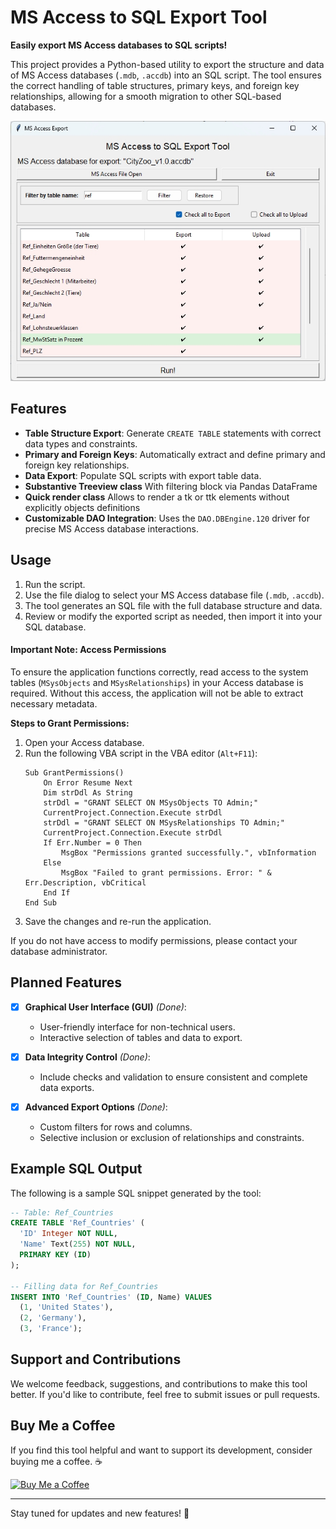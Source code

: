 # MS Access to SQL Export Tool

**Easily export MS Access databases to SQL scripts!**

This project provides a Python-based utility to export the structure and data of MS Access databases (`.mdb`, `.accdb`) into an SQL script. The tool ensures the correct handling of table structures, primary keys, and foreign key relationships, allowing for a smooth migration to other SQL-based databases.

![Kiva Dashboard](screenshots/access_sql_export_screen_00.jpg)
## Features

- **Table Structure Export**: Generate `CREATE TABLE` statements with correct data types and constraints.
- **Primary and Foreign Keys**: Automatically extract and define primary and foreign key relationships.
- **Data Export**: Populate SQL scripts with export table data.
- **Substantive Treeview class** With filtering block via Pandas DataFrame
- **Quick render class** Allows to render a tk or ttk elements without explicitly objects definitions
- **Customizable DAO Integration**: Uses the `DAO.DBEngine.120` driver for precise MS Access database interactions.

## Usage

1. Run the script.
2. Use the file dialog to select your MS Access database file (`.mdb`, `.accdb`).
3. The tool generates an SQL file with the full database structure and data.
4. Review or modify the exported script as needed, then import it into your SQL database.

#### **Important Note: Access Permissions**

To ensure the application functions correctly, read access to the system tables (`MSysObjects` and `MSysRelationships`) in your Access database is required. Without this access, the application will not be able to extract necessary metadata.

**Steps to Grant Permissions:**

1. Open your Access database.
2. Run the following VBA script in the VBA editor (`Alt+F11`):
    ```vba
    Sub GrantPermissions()
        On Error Resume Next
        Dim strDdl As String
        strDdl = "GRANT SELECT ON MSysObjects TO Admin;"
        CurrentProject.Connection.Execute strDdl
        strDdl = "GRANT SELECT ON MSysRelationships TO Admin;"
        CurrentProject.Connection.Execute strDdl
        If Err.Number = 0 Then
            MsgBox "Permissions granted successfully.", vbInformation
        Else
            MsgBox "Failed to grant permissions. Error: " & Err.Description, vbCritical
        End If
    End Sub
    ```
3. Save the changes and re-run the application.

If you do not have access to modify permissions, please contact your database administrator.

## Planned Features

- [x] **Graphical User Interface (GUI)** *(Done)*:  
  - User-friendly interface for non-technical users.  
  - Interactive selection of tables and data to export.

- [x] **Data Integrity Control** *(Done)*:  
  - Include checks and validation to ensure consistent and complete data exports.

- [x] **Advanced Export Options** *(Done)*:  
  - Custom filters for rows and columns.  
  - Selective inclusion or exclusion of relationships and constraints.

## Example SQL Output

The following is a sample SQL snippet generated by the tool:

```sql
-- Table: Ref_Countries
CREATE TABLE 'Ref_Countries' (
  'ID' Integer NOT NULL,
  'Name' Text(255) NOT NULL,
  PRIMARY KEY (ID)
);

-- Filling data for Ref_Countries
INSERT INTO 'Ref_Countries' (ID, Name) VALUES
  (1, 'United States'),
  (2, 'Germany'),
  (3, 'France');
```


## Support and Contributions

We welcome feedback, suggestions, and contributions to make this tool better. If you'd like to contribute, feel free to submit issues or pull requests.

## Buy Me a Coffee

If you find this tool helpful and want to support its development, consider buying me a coffee. ☕

[![Buy Me a Coffee](https://img.shields.io/badge/Buy%20Me%20a%20Coffee-Support%20My%20Work-orange?style=for-the-badge&logo=buymeacoffee)](https://www.buymeacoffee.com/whellcome)

---

Stay tuned for updates and new features!  🚀
